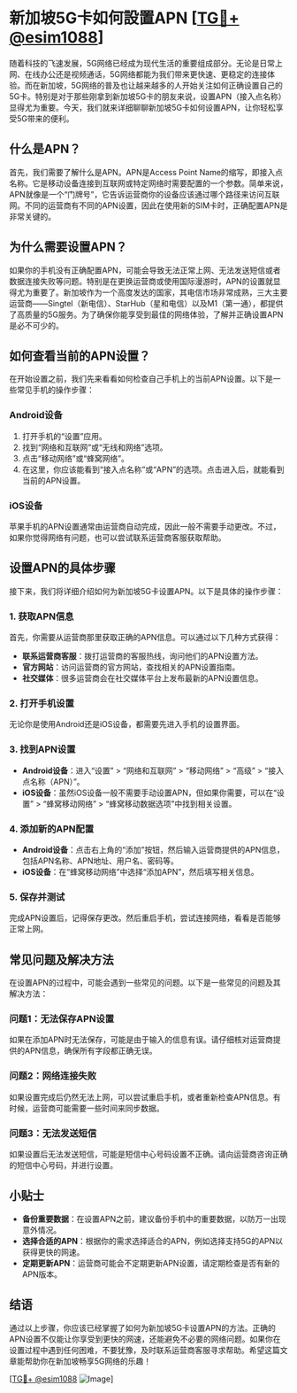 # 新加坡5G卡如何設置APN [[TG💪+ @esim1088](https://t.me/s/esim1088)]

随着科技的飞速发展，5G网络已经成为现代生活的重要组成部分。无论是日常上网、在线办公还是视频通话，5G网络都能为我们带来更快速、更稳定的连接体验。而在新加坡，5G网络的普及也让越来越多的人开始关注如何正确设置自己的5G卡。特别是对于那些刚拿到新加坡5G卡的朋友来说，设置APN（接入点名称）显得尤为重要。今天，我们就来详细聊聊新加坡5G卡如何设置APN，让你轻松享受5G带来的便利。

## 什么是APN？

首先，我们需要了解什么是APN。APN是Access Point Name的缩写，即接入点名称。它是移动设备连接到互联网或特定网络时需要配置的一个参数。简单来说，APN就像是一个“门牌号”，它告诉运营商你的设备应该通过哪个路径来访问互联网。不同的运营商有不同的APN设置，因此在使用新的SIM卡时，正确配置APN是非常关键的。

## 为什么需要设置APN？

如果你的手机没有正确配置APN，可能会导致无法正常上网、无法发送短信或者数据连接失败等问题。特别是在更换运营商或使用国际漫游时，APN的设置就显得尤为重要了。新加坡作为一个高度发达的国家，其电信市场非常成熟，三大主要运营商——Singtel（新电信）、StarHub（星和电信）以及M1（第一通），都提供了高质量的5G服务。为了确保你能享受到最佳的网络体验，了解并正确设置APN是必不可少的。

## 如何查看当前的APN设置？

在开始设置之前，我们先来看看如何检查自己手机上的当前APN设置。以下是一些常见手机的操作步骤：

### Android设备

1. 打开手机的“设置”应用。
2. 找到“网络和互联网”或“无线和网络”选项。
3. 点击“移动网络”或“蜂窝网络”。
4. 在这里，你应该能看到“接入点名称”或“APN”的选项。点击进入后，就能看到当前的APN设置。

### iOS设备

苹果手机的APN设置通常由运营商自动完成，因此一般不需要手动更改。不过，如果你觉得网络有问题，也可以尝试联系运营商客服获取帮助。

## 设置APN的具体步骤

接下来，我们将详细介绍如何为新加坡5G卡设置APN。以下是具体的操作步骤：

### 1. 获取APN信息

首先，你需要从运营商那里获取正确的APN信息。可以通过以下几种方式获得：

- **联系运营商客服**：拨打运营商的客服热线，询问他们的APN设置方法。
- **官方网站**：访问运营商的官方网站，查找相关的APN设置指南。
- **社交媒体**：很多运营商会在社交媒体平台上发布最新的APN设置信息。

### 2. 打开手机设置

无论你是使用Android还是iOS设备，都需要先进入手机的设置界面。

### 3. 找到APN设置

- **Android设备**：进入“设置” > “网络和互联网” > “移动网络” > “高级” > “接入点名称（APN）”。
- **iOS设备**：虽然iOS设备一般不需要手动设置APN，但如果你需要，可以在“设置” > “蜂窝移动网络” > “蜂窝移动数据选项”中找到相关设置。

### 4. 添加新的APN配置

- **Android设备**：点击右上角的“添加”按钮，然后输入运营商提供的APN信息，包括APN名称、APN地址、用户名、密码等。
- **iOS设备**：在“蜂窝移动网络”中选择“添加APN”，然后填写相关信息。

### 5. 保存并测试

完成APN设置后，记得保存更改。然后重启手机，尝试连接网络，看看是否能够正常上网。

## 常见问题及解决方法

在设置APN的过程中，可能会遇到一些常见的问题。以下是一些常见的问题及其解决方法：

### 问题1：无法保存APN设置

如果在添加APN时无法保存，可能是由于输入的信息有误。请仔细核对运营商提供的APN信息，确保所有字段都正确无误。

### 问题2：网络连接失败

如果设置完成后仍然无法上网，可以尝试重启手机，或者重新检查APN信息。有时候，运营商可能需要一些时间来同步数据。

### 问题3：无法发送短信

如果设置后无法发送短信，可能是短信中心号码设置不正确。请向运营商咨询正确的短信中心号码，并进行设置。

## 小贴士

- **备份重要数据**：在设置APN之前，建议备份手机中的重要数据，以防万一出现意外情况。
- **选择合适的APN**：根据你的需求选择适合的APN，例如选择支持5G的APN以获得更快的网速。
- **定期更新APN**：运营商可能会不定期更新APN设置，请定期检查是否有新的APN版本。

## 结语

通过以上步骤，你应该已经掌握了如何为新加坡5G卡设置APN的方法。正确的APN设置不仅能让你享受到更快的网速，还能避免不必要的网络问题。如果你在设置过程中遇到任何困难，不要犹豫，及时联系运营商客服寻求帮助。希望这篇文章能帮助你在新加坡畅享5G网络的乐趣！

[[TG💪+ @esim1088](https://t.me/s/esim1088) ![Image](https://i.postimg.cc/4NQfJmqS/Snipaste-2025-05-13-00-14-12.png)]